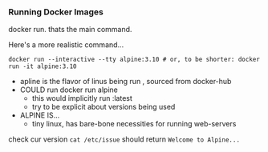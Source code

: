 
### Running Docker Images
docker run.
thats the main command.

Here's a more realistic command...
```
docker run --interactive --tty alpine:3.10 # or, to be shorter: docker run -it alpine:3.10
  ```
 
 - apline is the flavor of linus being run , sourced from docker-hub
 - COULD run docker run alpine
	 - this would implicitly run :latest
	 - try to be explicit about versions being used
 - ALPINE IS...
	 - tiny linux, has bare-bone necessities for running web-servers

check cur version
```cat /etc/issue```
should return ```Welcome to Alpine...```

